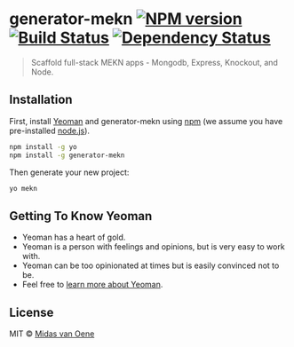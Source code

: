 # generator-mekn [![NPM version][npm-image]][npm-url] [![Build Status][travis-image]][travis-url] [![Dependency Status][daviddm-image]][daviddm-url]
> Scaffold full-stack MEKN apps - Mongodb, Express, Knockout, and Node.

## Installation

First, install [Yeoman](http://yeoman.io) and generator-mekn using [npm](https://www.npmjs.com/) (we assume you have pre-installed [node.js](https://nodejs.org/)).

```bash
npm install -g yo
npm install -g generator-mekn
```

Then generate your new project:

```bash
yo mekn
```

## Getting To Know Yeoman

 * Yeoman has a heart of gold.
 * Yeoman is a person with feelings and opinions, but is very easy to work with.
 * Yeoman can be too opinionated at times but is easily convinced not to be.
 * Feel free to [learn more about Yeoman](http://yeoman.io/).

## License

MIT © [Midas van Oene](https://midasvo.nl)


[npm-image]: https://badge.fury.io/js/generator-mekn.svg
[npm-url]: https://npmjs.org/package/generator-mekn
[travis-image]: https://travis-ci.org/midasvo/generator-mekn.svg?branch=master
[travis-url]: https://travis-ci.org/midasvo/generator-mekn
[daviddm-image]: https://david-dm.org/midasvo/generator-mekn.svg?theme=shields.io
[daviddm-url]: https://david-dm.org/midasvo/generator-mekn
